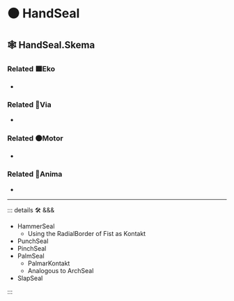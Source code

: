 # 🟠 <motor>HandSeal</motor>

## 🕸 HandSeal.Skema

### Related 🟩<ekos>Eko</ekos>

-

### Related 🔻<via>Via</via>

-

### Related 🟠<motor>Motor</motor>

-

### Related 💜<anima>Anima</anima>

-

---

<!-- =================================================== -->
<!-- =================================================== -->
<!-- =================================================== -->
<!-- =================================================== -->
<!-- =================================================== -->
::: details 🛠 <dev>&&&</dev>

- HammerSeal
    - Using the RadialBorder of Fist as Kontakt
- PunchSeal
- PinchSeal
- PalmSeal  
    - PalmarKontakt
    - Analogous to ArchSeal
- SlapSeal

:::
